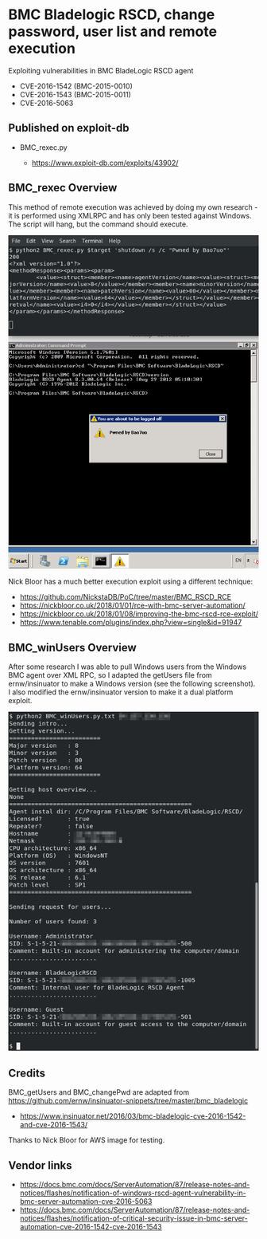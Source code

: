 # BMC Bladelogic RSCD, change password, user list and remote execution
Exploiting vulnerabilities in BMC BladeLogic RSCD agent
- CVE-2016-1542 (BMC-2015-0010)
- CVE-2016-1543 (BMC-2015-0011)
- CVE-2016-5063

## Published on exploit-db
- BMC_rexec.py

    - https://www.exploit-db.com/exploits/43902/

## BMC_rexec Overview

This method of remote execution was achieved by doing my own research - it is performed using XMLRPC and has only been tested against Windows. The script will hang, but the command should execute.

![rexec poc](images/BMC_rexec.png)

Nick Bloor has a much better execution exploit using a different technique:
- https://github.com/NickstaDB/PoC/tree/master/BMC_RSCD_RCE
- https://nickbloor.co.uk/2018/01/01/rce-with-bmc-server-automation/
- https://nickbloor.co.uk/2018/01/08/improving-the-bmc-rscd-rce-exploit/
- https://www.tenable.com/plugins/index.php?view=single&id=91947

## BMC_winUsers Overview

After some research I was able to pull Windows users from the Windows BMC agent over XML RPC, so I adapted the getUsers file from ernw/insinuator to make a Windows version (see the following screenshot). I also modified the ernw/insinuator version to make it a dual platform exploit.

![winUsers poc](images/BMC_winUsers.png)

## Credits

BMC_getUsers and BMC_changePwd are adapted from https://github.com/ernw/insinuator-snippets/tree/master/bmc_bladelogic
- https://www.insinuator.net/2016/03/bmc-bladelogic-cve-2016-1542-and-cve-2016-1543/

Thanks to Nick Bloor for AWS image for testing.

## Vendor links

- https://docs.bmc.com/docs/ServerAutomation/87/release-notes-and-notices/flashes/notification-of-windows-rscd-agent-vulnerability-in-bmc-server-automation-cve-2016-5063
- https://docs.bmc.com/docs/ServerAutomation/87/release-notes-and-notices/flashes/notification-of-critical-security-issue-in-bmc-server-automation-cve-2016-1542-cve-2016-1543

